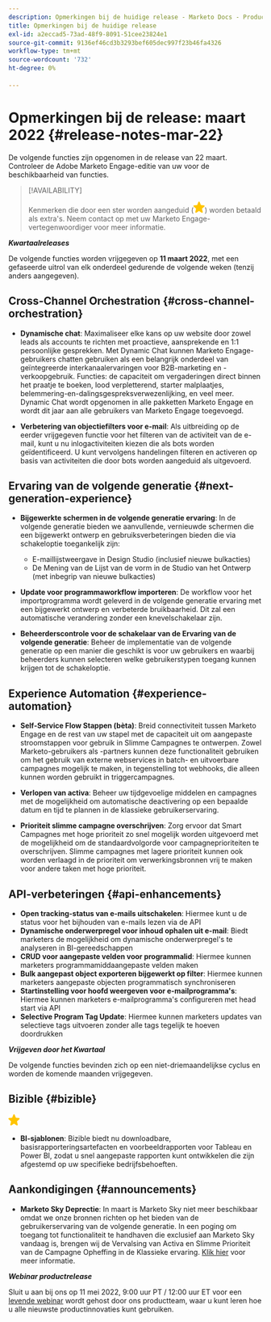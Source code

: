 ```yaml
---
description: Opmerkingen bij de huidige release - Marketo Docs - Productdocumentatie
title: Opmerkingen bij de huidige release
exl-id: a2eccad5-73ad-48f9-8091-51cee23824e1
source-git-commit: 9136ef46cd3b3293bef605dec997f23b46fa4326
workflow-type: tm+mt
source-wordcount: '732'
ht-degree: 0%

---
```


# Opmerkingen bij de release: maart 2022 {#release-notes-mar-22}

De volgende functies zijn opgenomen in de release van 22 maart. Controleer de Adobe Marketo Engage-editie van uw voor de beschikbaarheid van functies.

>[!AVAILABILITY]
>
>Kenmerken die door een ster worden aangeduid (![ster](assets/yellow-star.png)) worden betaald als extra&#39;s. Neem contact op met uw Marketo Engage-vertegenwoordiger voor meer informatie.

**_Kwartaalreleases_**

De volgende functies worden vrijgegeven op **11 maart 2022**, met een gefaseerde uitrol van elk onderdeel gedurende de volgende weken (tenzij anders aangegeven).

## Cross-Channel Orchestration {#cross-channel-orchestration}

* **Dynamische chat**: Maximaliseer elke kans op uw website door zowel leads als accounts te richten met proactieve, aansprekende en 1:1 persoonlijke gesprekken. Met Dynamic Chat kunnen Marketo Engage-gebruikers chatten gebruiken als een belangrijk onderdeel van geïntegreerde interkanaalervaringen voor B2B-marketing en -verkoopgebruik. Functies: de capaciteit om vergaderingen direct binnen het praatje te boeken, lood verpletterend, starter malplaatjes, belemmering-en-dalingsgespreksverwezenlijking, en veel meer. Dynamic Chat wordt opgenomen in alle pakketten Marketo Engage en wordt dit jaar aan alle gebruikers van Marketo Engage toegevoegd.

* **Verbetering van objectiefilters voor e-mail**: Als uitbreiding op de eerder vrijgegeven functie voor het filteren van de activiteit van de e-mail, kunt u nu inlogactiviteiten kiezen die als bots worden geïdentificeerd. U kunt vervolgens handelingen filteren en activeren op basis van activiteiten die door bots worden aangeduid als uitgevoerd.

## Ervaring van de volgende generatie {#next-generation-experience}

* **Bijgewerkte schermen in de volgende generatie ervaring**: In de volgende generatie bieden we aanvullende, vernieuwde schermen die een bijgewerkt ontwerp en gebruiksverbeteringen bieden die via schakeloptie toegankelijk zijn:

   * E-maillijstweergave in Design Studio (inclusief nieuwe bulkacties)
   * De Mening van de Lijst van de vorm in de Studio van het Ontwerp (met inbegrip van nieuwe bulkacties)

* **Update voor programmaworkflow importeren**: De workflow voor het importprogramma wordt geleverd in de volgende generatie ervaring met een bijgewerkt ontwerp en verbeterde bruikbaarheid. Dit zal een automatische verandering zonder een knevelschakelaar zijn.

* **Beheerderscontrole voor de schakelaar van de Ervaring van de volgende generatie**: Beheer de implementatie van de volgende generatie op een manier die geschikt is voor uw gebruikers en waarbij beheerders kunnen selecteren welke gebruikerstypen toegang kunnen krijgen tot de schakeloptie.

## Experience Automation {#experience-automation}

* **Self-Service Flow Stappen (bèta)**: Breid connectiviteit tussen Marketo Engage en de rest van uw stapel met de capaciteit uit om aangepaste stroomstappen voor gebruik in Slimme Campagnes te ontwerpen. Zowel Marketo-gebruikers als -partners kunnen deze functionaliteit gebruiken om het gebruik van externe webservices in batch- en uitvoerbare campagnes mogelijk te maken, in tegenstelling tot webhooks, die alleen kunnen worden gebruikt in triggercampagnes.

* **Verlopen van activa**: Beheer uw tijdgevoelige middelen en campagnes met de mogelijkheid om automatische deactivering op een bepaalde datum en tijd te plannen in de klassieke gebruikerservaring.

* **Prioriteit slimme campagne overschrijven**: Zorg ervoor dat Smart Campagnes met hoge prioriteit zo snel mogelijk worden uitgevoerd met de mogelijkheid om de standaardvolgorde voor campagneprioriteiten te overschrijven. Slimme campagnes met lagere prioriteit kunnen ook worden verlaagd in de prioriteit om verwerkingsbronnen vrij te maken voor andere taken met hoge prioriteit.

## API-verbeteringen {#api-enhancements}

* **Open tracking-status van e-mails uitschakelen**: Hiermee kunt u de status voor het bijhouden van e-mails lezen via de API
* **Dynamische onderwerpregel voor inhoud ophalen uit e-mail**: Biedt marketers de mogelijkheid om dynamische onderwerpregel&#39;s te analyseren in BI-gereedschappen
* **CRUD voor aangepaste velden voor programmalid**: Hiermee kunnen marketers programmamiddaangepaste velden maken
* **Bulk aangepast object exporteren bijgewerkt op filter**: Hiermee kunnen marketers aangepaste objecten programmatisch synchroniseren
* **Startinstelling voor hoofd weergeven voor e-mailprogramma&#39;s**: Hiermee kunnen marketers e-mailprogramma&#39;s configureren met head start via API
* **Selective Program Tag Update**: Hiermee kunnen marketers updates van selectieve tags uitvoeren zonder alle tags tegelijk te hoeven doordrukken

**_Vrijgeven door het Kwartaal_**

De volgende functies bevinden zich op een niet-driemaandelijkse cyclus en worden de komende maanden vrijgegeven.

## Bizible {#bizible}

![(ster)](assets/yellow-star.png)

* **BI-sjablonen**: Bizible biedt nu downloadbare, basisrapporteringsartefacten en voorbeeldrapporten voor Tableau en Power BI, zodat u snel aangepaste rapporten kunt ontwikkelen die zijn afgestemd op uw specifieke bedrijfsbehoeften.

## Aankondigingen {#announcements}

* **Marketo Sky Deprectie**: In maart is Marketo Sky niet meer beschikbaar omdat we onze bronnen richten op het bieden van de gebruikerservaring van de volgende generatie. In een poging om toegang tot functionaliteit te handhaven die exclusief aan Marketo Sky vandaag is, brengen wij de Vervalsing van Activa en Slimme Prioriteit van de Campagne Opheffing in de Klassieke ervaring. [Klik hier](https://nation.marketo.com/t5/the-next-generation-experience/marketo-sky-deprecation-notice/ba-p/320115#M33) voor meer informatie.

**_Webinar productrelease_**

Sluit u aan bij ons op 11 mei 2022, 9:00 uur PT / 12:00 uur ET voor een [levende webinar](https://engage.marketo.com/2022_March_May_Release_Webinar_RegistrationPage.html) wordt gehost door ons productteam, waar u kunt leren hoe u alle nieuwste productinnovaties kunt gebruiken.
